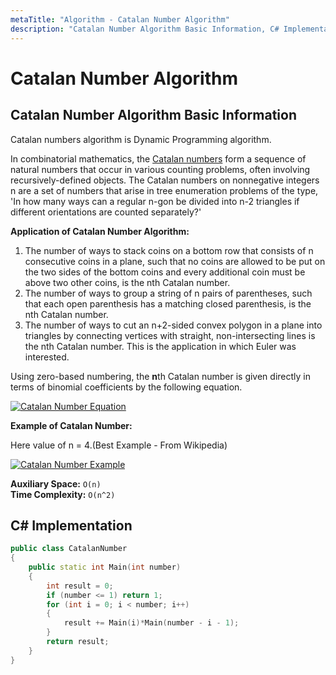 ```yaml
---
metaTitle: "Algorithm - Catalan Number Algorithm"
description: "Catalan Number Algorithm Basic Information, C# Implementation"
---
```


# Catalan Number Algorithm



## Catalan Number Algorithm Basic Information


Catalan numbers algorithm is Dynamic Programming algorithm.

In combinatorial mathematics, the [Catalan numbers](https://en.wikipedia.org/wiki/Catalan_number) form a sequence of natural numbers that occur in various counting problems, often involving recursively-defined objects. The Catalan numbers on nonnegative integers n are a set of numbers that arise in tree enumeration problems of the type, 'In how many ways can a regular n-gon be divided into n-2 triangles if different orientations are counted separately?'

**Application of Catalan Number Algorithm:**

1. The number of ways to stack coins on a bottom row that consists of n consecutive coins in a plane, such that no coins are allowed to be put on the two sides of the bottom coins and every additional coin must be above two other coins, is the nth Catalan number.
1. The number of ways to group a string of n pairs of parentheses, such that each open parenthesis has a matching closed parenthesis, is the nth Catalan number.
1. The number of ways to cut an n+2-sided convex polygon in a plane into triangles by connecting vertices with straight, non-intersecting lines is the nth Catalan number. This is the application in which Euler was interested.

Using zero-based numbering, the **n**th Catalan number is given directly in terms of binomial coefficients by the following equation.

[<img src="https://i.stack.imgur.com/UP8N4.png" alt="Catalan Number Equation" />](https://i.stack.imgur.com/UP8N4.png)

**Example of Catalan Number:**

Here value of n = 4.(Best Example - From Wikipedia)

[<img src="https://i.stack.imgur.com/VBGLB.png" alt="Catalan Number Example" />](https://i.stack.imgur.com/VBGLB.png)

**Auxiliary Space:** `O(n)`<br>
**Time Complexity:** `O(n^2)`



## C# Implementation


```cpp
public class CatalanNumber
{
    public static int Main(int number)
    {
        int result = 0;
        if (number <= 1) return 1;
        for (int i = 0; i < number; i++)
        {
            result += Main(i)*Main(number - i - 1);
        }
        return result;
    }
}

```

